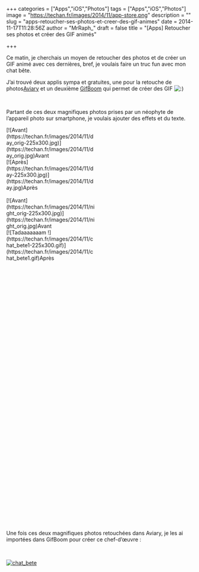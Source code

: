 +++
categories = ["Apps","iOS","Photos"]
tags = ["Apps","iOS","Photos"]
image = "https://techan.fr/images/2014/11/app-store.png"
description = ""
slug = "apps-retoucher-ses-photos-et-creer-des-gif-animes"
date = 2014-11-17T11:28:56Z
author = "MrRaph_"
draft = false
title = "[Apps] Retoucher ses photos et créer des GIF animés"

+++


Ce matin, je cherchais un moyen de retoucher des photos et de créer un GIF animé avec ces dernières, bref, je voulais faire un truc fun avec mon chat bête.

J’ai trouvé deux applis sympa et gratuites, une pour la retouche de photos[Aviary](https://itunes.apple.com/fr/app/photo-editor-by-aviary/id527445936?mt=8#) et un deuxième [GifBoom](https://itunes.apple.com/fr/app/gifboom/id457502693?mt=8#) qui permet de créer des GIF ![:)](http://blog.techan.fr/wp-includes/images/smilies/simple-smile.png)

 

Partant de ces deux magnifiques photos prises par un néophyte de l’appareil photo sur smartphone, je voulais ajouter des effets et du texte.

<div class="wp-caption alignleft" id="attachment_353" style="width: 235px">[![Avant](https://techan.fr/images/2014/11/day_orig-225x300.jpg)](https://techan.fr/images/2014/11/day_orig.jpg)Avant

</div><div class="wp-caption alignleft" id="attachment_354" style="width: 235px">[![Après](https://techan.fr/images/2014/11/day-225x300.jpg)](https://techan.fr/images/2014/11/day.jpg)Après

</div> 

<div class="wp-caption alignleft" id="attachment_356" style="width: 235px">[![Avant](https://techan.fr/images/2014/11/night_orig-225x300.jpg)](https://techan.fr/images/2014/11/night_orig.jpg)Avant

</div><div class="wp-caption alignleft" id="attachment_364" style="width: 235px">[![Tadaaaaaaam !](https://techan.fr/images/2014/11/chat_bete1-225x300.gif)](https://techan.fr/images/2014/11/chat_bete1.gif)Après

</div> 

 

 

 

 

 

 

 

 

 

 

 

 

 

 

 

 

 

 

 

 

 

 

Une fois ces deux magnifiques photos retouchées dans Aviary, je les ai importées dans GifBoom pour créer ce chef-d’œuvre :

 

[![chat_bete](https://techan.fr/images/2014/11/chat_bete.gif)](https://techan.fr/images/2014/11/chat_bete.gif)

 


